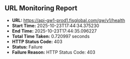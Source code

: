 ## URL Monitoring Report

- **URL:** https://api-gw1-prod1.fisglobal.com/gw/v1/health
- **Start Time:** 2025-10-23T17:44:34.375230
- **End Time:** 2025-10-23T17:44:35.096227
- **Total Time Taken:** 0.720997 seconds
- **HTTP Status Code:** 403
- **Status:** Failure
- **Failure Reason:** HTTP Status Code: 403

